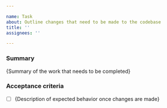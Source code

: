 ```yaml
---

name: Task
about: Outline changes that need to be made to the codebase
title: ''
assignees: ''

---
```


### Summary

{Summary of the work that needs to be completed}


### Acceptance criteria

- [ ] {Description of expected behavior once changes are made}
